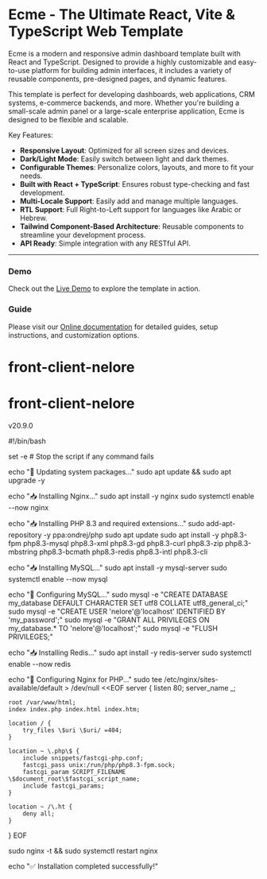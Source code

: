 # Ecme - The Ultimate React, Vite & TypeScript Web Template

Ecme is a modern and responsive admin dashboard template built with React and TypeScript. Designed to provide a highly customizable and easy-to-use platform for building admin interfaces, it includes a variety of reusable components, pre-designed pages, and dynamic features. 

This template is perfect for developing dashboards, web applications, CRM systems, e-commerce backends, and more. Whether you're building a small-scale admin panel or a large-scale enterprise application, Ecme is designed to be flexible and scalable.

Key Features:
- **Responsive Layout**: Optimized for all screen sizes and devices.
- **Dark/Light Mode**: Easily switch between light and dark themes.
- **Configurable Themes**: Personalize colors, layouts, and more to fit your needs.
- **Built with React + TypeScript**: Ensures robust type-checking and fast development.
- **Multi-Locale Support**: Easily add and manage multiple languages.
- **RTL Support**: Full Right-to-Left support for languages like Arabic or Hebrew.
- **Tailwind Component-Based Architecture**: Reusable components to streamline your development process.
- **API Ready**: Simple integration with any RESTful API.

---
### Demo
Check out the [Live Demo](https://ecme-react.themenate.net/) to explore the template in action.


### Guide
Please visit our [Online documentation](https://ecme-react.themenate.net/guide/documentation/introduction) for detailed guides, setup instructions, and customization options.

# front-client-nelore
# front-client-nelore


v20.9.0


#!/bin/bash

set -e  # Stop the script if any command fails

echo "🔄 Updating system packages..."
sudo apt update && sudo apt upgrade -y

echo "📥 Installing Nginx..."
sudo apt install -y nginx
sudo systemctl enable --now nginx

echo "📥 Installing PHP 8.3 and required extensions..."
sudo add-apt-repository -y ppa:ondrej/php
sudo apt update
sudo apt install -y php8.3-fpm php8.3-mysql php8.3-xml php8.3-gd php8.3-curl php8.3-zip php8.3-mbstring php8.3-bcmath php8.3-redis php8.3-intl php8.3-cli

echo "📥 Installing MySQL..."
sudo apt install -y mysql-server
sudo systemctl enable --now mysql

echo "🔧 Configuring MySQL..."
sudo mysql -e "CREATE DATABASE my_database DEFAULT CHARACTER SET utf8 COLLATE utf8_general_ci;"
sudo mysql -e "CREATE USER 'nelore'@'localhost' IDENTIFIED BY 'my_password';"
sudo mysql -e "GRANT ALL PRIVILEGES ON my_database.* TO 'nelore'@'localhost';"
sudo mysql -e "FLUSH PRIVILEGES;"

echo "📥 Installing Redis..."
sudo apt install -y redis-server
sudo systemctl enable --now redis

echo "🔧 Configuring Nginx for PHP..."
sudo tee /etc/nginx/sites-available/default > /dev/null <<EOF
server {
    listen 80;
    server_name _;

    root /var/www/html;
    index index.php index.html index.htm;

    location / {
        try_files \$uri \$uri/ =404;
    }

    location ~ \.php\$ {
        include snippets/fastcgi-php.conf;
        fastcgi_pass unix:/run/php/php8.3-fpm.sock;
        fastcgi_param SCRIPT_FILENAME \$document_root\$fastcgi_script_name;
        include fastcgi_params;
    }

    location ~ /\.ht {
        deny all;
    }
}
EOF

sudo nginx -t && sudo systemctl restart nginx

echo "✅ Installation completed successfully!"

